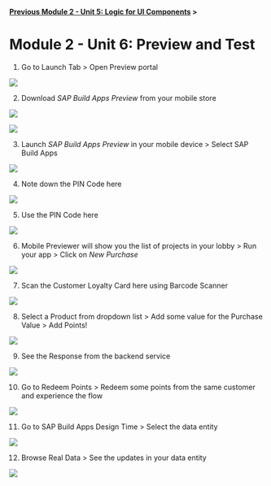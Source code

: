 **[Previous Module 2 - Unit 5: Logic for UI Components](./252-5_Logic_for_UI_Components.md) >**

# Module 2 - Unit 6: Preview and Test  


1. Go to Launch Tab > Open Preview portal

![](./Images/252-6_Screenshot_184.png)

2. Download *SAP Build Apps Preview* from your mobile store

![](./Images/252-6_Screenshot_185.png)

![](./Images/252-6_Screenshot_186.png)

3. Launch *SAP Build Apps Preview* in your mobile device > Select SAP Build Apps

![](./Images/252-6_Screenshot_187.png)

4. Note down the PIN Code here

![](./Images/252-6_Screenshot_188.png)

5. Use the PIN Code here 

![](./Images/252-6_Screenshot_189.png)

6. Mobile Previewer will show you the list of projects in your lobby > Run your app > Click on *New Purchase*

![](./Images/252-6_Screenshot_190.png)

7. Scan the Customer Loyalty Card here using Barcode Scanner

![](./Images/252-6_Screenshot_191.png)

8. Select a Product from dropdown list > Add some value for the Purchase Value > Add Points!

![](./Images/252-6_Screenshot_192.png)

9. See the Response from the backend service

![](./Images/252-6_Screenshot_193.png)

10. Go to Redeem Points > Redeem some points from the same customer and experience the flow

![](./Images/252-6_Screenshot_194.png)

11. Go to SAP Build Apps Design Time > Select the data entity

![](./Images/252-6_Screenshot_195.png)

12. Browse Real Data > See the updates in your data entity 

![](./Images/252-6_Screenshot_196.png)
